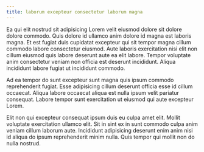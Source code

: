 ```yaml
---
title: laborum excepteur consectetur laborum magna
---
```


Ea qui elit nostrud sit adipisicing Lorem velit eiusmod dolore sit dolore dolore commodo. Quis dolore id ullamco anim dolore id magna est laboris magna. Et est fugiat duis cupidatat excepteur qui sit tempor magna cillum commodo labore consectetur eiusmod. Aute laboris exercitation nisi elit non cillum eiusmod quis labore deserunt aute ea elit labore. Tempor voluptate anim consectetur veniam non officia est deserunt incididunt. Aliqua incididunt labore fugiat ut incididunt commodo.

Ad ea tempor do sunt excepteur sunt magna quis ipsum commodo reprehenderit fugiat. Esse adipisicing cillum deserunt officia esse id cillum occaecat. Aliqua labore occaecat aliqua est nulla ipsum velit pariatur consequat. Labore tempor sunt exercitation ut eiusmod qui aute excepteur Lorem.

Elit non qui excepteur consequat ipsum duis eu culpa amet elit. Mollit voluptate exercitation ullamco elit. Sit in sint ex in sunt commodo culpa anim veniam cillum laborum aute. Incididunt adipisicing deserunt enim anim nisi id aliqua do ipsum reprehenderit minim nulla. Quis tempor qui mollit non do nulla nostrud.